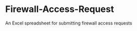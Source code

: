 Firewall-Access-Request
=======================

An Excel spreadsheet for submitting firewall access requests
